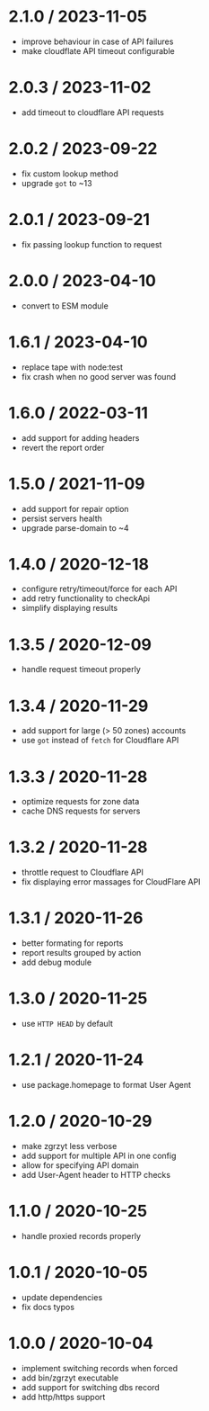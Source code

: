 
2.1.0 / 2023-11-05
==================

 * improve behaviour in case of API failures
 * make cloudflate API timeout configurable

2.0.3 / 2023-11-02
==================

 * add timeout to cloudflare API requests

2.0.2 / 2023-09-22
==================

 * fix custom lookup method
 * upgrade `got` to ~13

2.0.1 / 2023-09-21
==================

 * fix passing lookup function to request

2.0.0 / 2023-04-10
==================

 * convert to ESM module

1.6.1 / 2023-04-10
==================

 * replace tape with node:test
 * fix crash when no good server was found

1.6.0 / 2022-03-11
==================

 * add support for adding headers
 * revert the report order

1.5.0 / 2021-11-09
==================

 * add support for repair option
 * persist servers health
 * upgrade parse-domain to ~4

1.4.0 / 2020-12-18
==================

 * configure retry/timeout/force for each API
 * add retry functionality to checkApi
 * simplify displaying results

1.3.5 / 2020-12-09
==================

 * handle request timeout properly

1.3.4 / 2020-11-29
==================

 * add support for large (> 50 zones) accounts
 * use `got`  instead of `fetch` for Cloudflare API

1.3.3 / 2020-11-28
==================

 * optimize requests for zone data
 * cache DNS requests for servers

1.3.2 / 2020-11-28
==================

 * throttle request to Cloudflare API
 * fix displaying error massages for CloudFlare API

1.3.1 / 2020-11-26
==================

 * better formating for reports
 * report results grouped by action
 * add debug module

1.3.0 / 2020-11-25
==================

 * use `HTTP HEAD` by default

1.2.1 / 2020-11-24
==================

 * use package.homepage to format User Agent

1.2.0 / 2020-10-29
==================

 * make zgrzyt less verbose
 * add support for multiple API in one config
 * allow for specifying API domain
 * add User-Agent header to HTTP checks

1.1.0 / 2020-10-25
==================

 * handle proxied records properly

1.0.1 / 2020-10-05
==================

 * update dependencies
 * fix docs typos

1.0.0 / 2020-10-04
==================

 * implement switching records when forced
 * add bin/zgrzyt executable
 * add support for switching dbs record
 * add http/https support
